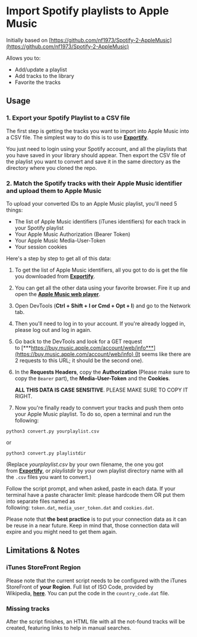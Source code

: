 # Import Spotify playlists to Apple Music

Initially based on [https://github.com/nf1973/Spotify-2-AppleMusic](https://github.com/nf1973/Spotify-2-AppleMusic)

Allows you to:
- Add/update a playlist
- Add tracks to the library
- Favorite the tracks

## Usage

### 1. Export your Spotify Playlist to a CSV file

The first step is getting the tracks you want to import into Apple Music into a CSV file. The simplest way to do this is to use [**Exportify**](https://watsonbox.github.io/exportify/).

You just need to login using your Spotify account, and all the playlists that you have saved in your library should appear. Then export the CSV file of the playlist you want to convert and save it in the same directory as the directory where you cloned the repo.

### 2. Match the Spotify tracks with their Apple Music identifier and upload them to Apple Music

To upload your converted IDs to an Apple Music playlist, you'll need 5 things:
- The list of Apple Music identifiers (iTunes identifiers) for each track in your Spotify playlist
- Your Apple Music Authorization (Bearer Token)
- Your Apple Music Media-User-Token
- Your session cookies

Here's a step by step to get all of this data:
1. To get the list of Apple Music identifiers, all you got to do is get the file you downloaded from [**Exportify**](https://watsonbox.github.io/exportify/).
2. You can get all the other data using your favorite browser. Fire it up and open the [**Apple Music web player**](https://music.apple.com/).
3. Open DevTools (**Ctrl + Shift + I or Cmd + Opt + I**) and go to the Network tab.
4. Then you'll need to log in to your account. If you're already logged in, please log out and log in again.
5. Go back to the DevTools and look for a GET request to [***https://buy.music.apple.com/account/web/info***](https://buy.music.apple.com/account/web/info) (It seems like there are 2 requests to this URL; it should be the second one).
6. In the **Requests Headers**, copy the **Authorization** (Please make sure to copy the `Bearer` part), the **Media-User-Token** and the **Cookies**.

   **ALL THIS DATA IS CASE SENSITIVE**. PLEASE MAKE SURE TO COPY IT RIGHT.
7. Now you're finally ready to connvert your tracks and push them onto your Apple Music playlist. To do so, open a terminal and run the following:

```
python3 convert.py yourplaylist.csv
```

or

```
python3 convert.py playlistdir
```

(Replace *yourplaylist.csv* by your own filename, the one you got from [**Exportify**](https://watsonbox.github.io/exportify/), or *playlistdir* by your own playlist directory name with all the `.csv` files you want to convert.)

Follow the script prompt, and when asked, paste in each data. If your terminal have a paste character limit: please hardcode them OR put them into separate files named as following: `token.dat`, `media_user_token.dat` and `cookies.dat`.

Please note that **the best practice** is to put your connection data as it can be reuse in a near future. Keep in mind that, those connection data will expire and you might need to get them again.

## Limitations & Notes

### iTunes StoreFront Region

Please note that the current script needs to be configured with the iTunes StoreFront of **your Region**. Full list of ISO Code, provided by Wikipedia, [**here**](https://en.wikipedia.org/wiki/ISO_3166-1_alpha-2). You can put the code in the `country_code.dat` file.

### Missing tracks

After the script finishes, an HTML file with all the not-found tracks will be created, featuring links to help in manual searches.
